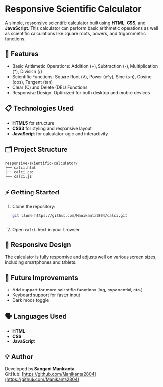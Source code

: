 

# Responsive Scientific Calculator

A simple, responsive scientific calculator built using **HTML**, **CSS**, and **JavaScript**. This calculator can perform basic arithmetic operations as well as scientific calculations like square roots, powers, and trigonometric functions.

## 🚀 Features
- Basic Arithmetic Operations: Addition (+), Subtraction (-), Multiplication (*), Division (/)
- Scientific Functions: Square Root (√), Power (x^y), Sine (sin), Cosine (cos), Tangent (tan)
- Clear (C) and Delete (DEL) Functions
- Responsive Design: Optimized for both desktop and mobile devices

## 📋 Technologies Used
- **HTML5** for structure
- **CSS3** for styling and responsive layout
- **JavaScript** for calculator logic and interactivity


## 🗂️ Project Structure
```
responsive-scientific-calculator/
├── calci.html
├── calci.css
└── calci.js
```

## ⚡ Getting Started
1. Clone the repository:
   ```bash
   git clone https://github.com/Manikanta2804/calci.git
   ```
   ```
2. Open `calci.html` in your browser.

## 📱 Responsive Design
The calculator is fully responsive and adjusts well on various screen sizes, including smartphones and tablets.

## 🔧 Future Improvements
- Add support for more scientific functions (log, exponential, etc.)
- Keyboard support for faster input
- Dark mode toggle


## 🗣️ Languages Used
- **HTML**
- **CSS**
- **JavaScript**

## 💡 Author  
Developed by **Sangani Mankianta**  
GitHub: [https://github.com/Manikanta2804](https://github.com/Manikanta2804)


